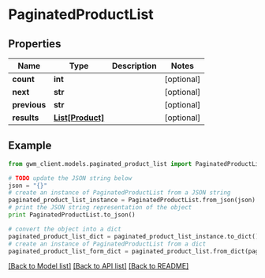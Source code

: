 # PaginatedProductList


## Properties
Name | Type | Description | Notes
------------ | ------------- | ------------- | -------------
**count** | **int** |  | [optional] 
**next** | **str** |  | [optional] 
**previous** | **str** |  | [optional] 
**results** | [**List[Product]**](Product.md) |  | [optional] 

## Example

```python
from gwm_client.models.paginated_product_list import PaginatedProductList

# TODO update the JSON string below
json = "{}"
# create an instance of PaginatedProductList from a JSON string
paginated_product_list_instance = PaginatedProductList.from_json(json)
# print the JSON string representation of the object
print PaginatedProductList.to_json()

# convert the object into a dict
paginated_product_list_dict = paginated_product_list_instance.to_dict()
# create an instance of PaginatedProductList from a dict
paginated_product_list_form_dict = paginated_product_list.from_dict(paginated_product_list_dict)
```
[[Back to Model list]](../README.md#documentation-for-models) [[Back to API list]](../README.md#documentation-for-api-endpoints) [[Back to README]](../README.md)


